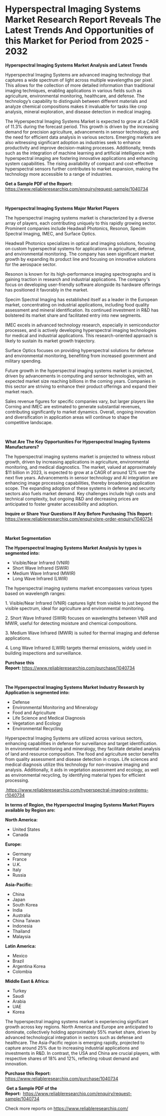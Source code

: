 <p><h1>Hyperspectral Imaging Systems Market Research Report Reveals The Latest Trends And Opportunities of this Market for Period from 2025 - 2032</h1></p><p><strong>Hyperspectral Imaging Systems Market Analysis and Latest Trends</strong></p>
<p><p>Hyperspectral Imaging Systems are advanced imaging technology that captures a wide spectrum of light across multiple wavelengths per pixel. This allows for the collection of more detailed information than traditional imaging techniques, enabling applications in various fields such as agriculture, environmental monitoring, healthcare, and defense. The technology’s capability to distinguish between different materials and analyze chemical compositions makes it invaluable for tasks like crop analysis, mineral exploration, and disease detection in medical imaging.</p><p>The Hyperspectral Imaging Systems Market is expected to grow at a CAGR of 11.3% during the forecast period. This growth is driven by the increasing demand for precision agriculture, advancements in sensor technology, and the need for efficient data analysis in various sectors. Emerging markets are also witnessing significant adoption as industries seek to enhance productivity and improve decision-making processes. Additionally, trends such as the integration of machine learning and artificial intelligence with hyperspectral imaging are fostering innovative applications and enhancing system capabilities. The rising availability of compact and cost-effective hyperspectral sensors further contributes to market expansion, making the technology more accessible to a range of industries.</p></p>
<p><strong>Get a Sample PDF of the Report:&nbsp;</strong> <a href="https://www.reliableresearchiq.com/enquiry/request-sample/1040734?utm_campaign=2284&utm_medium=2&utm_source=Github&utm_content=ia&utm_term=11042025&utm_id=hyperspectral-imaging-systems">https://www.reliableresearchiq.com/enquiry/request-sample/1040734</a></p>
<p>&nbsp;</p>
<p><strong>Hyperspectral Imaging Systems Major Market Players</strong></p>
<p><p>The hyperspectral imaging systems market is characterized by a diverse array of players, each contributing uniquely to this rapidly growing sector. Prominent companies include Headwall Photonics, Resonon, Specim Spectral Imaging, IMEC, and Surface Optics. </p><p>Headwall Photonics specializes in optical and imaging solutions, focusing on custom hyperspectral systems for applications in agriculture, defense, and environmental monitoring. The company has seen significant market growth by expanding its product line and focusing on innovative solutions for the aerospace sector.</p><p>Resonon is known for its high-performance imaging spectrographs and is gaining traction in research and industrial applications. The company's focus on developing user-friendly software alongside its hardware offerings has positioned it favorably in the market.</p><p>Specim Spectral Imaging has established itself as a leader in the European market, concentrating on industrial applications, including food quality assessment and mineral identification. Its continued investment in R&D has bolstered its market share and facilitated entry into new segments.</p><p>IMEC excels in advanced technology research, especially in semiconductor processes, and is actively developing hyperspectral imaging technologies for medical and industrial applications. This research-oriented approach is likely to sustain its market growth trajectory.</p><p>Surface Optics focuses on providing hyperspectral solutions for defense and environmental monitoring, benefiting from increased government and military spending. </p><p>Future growth in the hyperspectral imaging systems market is projected, driven by advancements in computing and sensor technologies, with an expected market size reaching billions in the coming years. Companies in this sector are striving to enhance their product offerings and expand their market reach. </p><p>Sales revenue figures for specific companies vary, but larger players like Corning and IMEC are estimated to generate substantial revenues, contributing significantly to market dynamics. Overall, ongoing innovation and diversification in application areas will continue to shape the competitive landscape.</p></p>
<p>&nbsp;</p>
<p><strong>What Are The Key Opportunities For Hyperspectral Imaging Systems Manufacturers?</strong></p>
<p><p>The hyperspectral imaging systems market is projected to witness robust growth, driven by increasing applications in agriculture, environmental monitoring, and medical diagnostics. The market, valued at approximately $11 billion in 2023, is expected to grow at a CAGR of around 12% over the next five years. Advancements in sensor technology and AI integration are enhancing image processing capabilities, thereby broadening application scope. The expanding adoption of these systems in defense and security sectors also fuels market demand. Key challenges include high costs and technical complexity, but ongoing R&D and decreasing prices are anticipated to foster greater accessibility and adoption.</p></p>
<p><strong>Inquire or Share Your Questions If Any Before Purchasing This Report:</strong> <a href="https://www.reliableresearchiq.com/enquiry/pre-order-enquiry/1040734?utm_campaign=2284&utm_medium=2&utm_source=Github&utm_content=ia&utm_term=11042025&utm_id=hyperspectral-imaging-systems">https://www.reliableresearchiq.com/enquiry/pre-order-enquiry/1040734</a></p>
<p>&nbsp;</p>
<p><strong>Market Segmentation</strong></p>
<p><strong>The Hyperspectral Imaging Systems Market Analysis by types is segmented into:</strong></p>
<p><ul><li>Visible/Near Infrared (VNIR)</li><li>Short Wave Infrared (SWIR)</li><li>Medium Wave Infrared (MWIR)</li><li>Long Wave Infrared (LWIR)</li></ul></p>
<p><p>The hyperspectral imaging systems market encompasses various types based on wavelength ranges: </p><p>1. Visible/Near Infrared (VNIR) captures light from visible to just beyond the visible spectrum, ideal for agriculture and environmental monitoring.</p><p>2. Short Wave Infrared (SWIR) focuses on wavelengths between VNIR and MWIR, useful for detecting moisture and chemical compositions.</p><p>3. Medium Wave Infrared (MWIR) is suited for thermal imaging and defense applications.</p><p>4. Long Wave Infrared (LWIR) targets thermal emissions, widely used in building inspections and surveillance.</p></p>
<p><strong>Purchase this Report:&nbsp;</strong><a href="https://www.reliableresearchiq.com/purchase/1040734?utm_campaign=2284&utm_medium=2&utm_source=Github&utm_content=ia&utm_term=11042025&utm_id=hyperspectral-imaging-systems">https://www.reliableresearchiq.com/purchase/1040734</a></p>
<p>&nbsp;</p>
<p><strong>The Hyperspectral Imaging Systems Market Industry Research by Application is segmented into:</strong></p>
<p><ul><li>Defense</li><li>Environmental Monitoring and Mineralogy</li><li>Food and Agriculture</li><li>Life Science and Medical Diagnosis</li><li>Vegetation and Ecology</li><li>Environmental Recycling</li></ul></p>
<p><p>Hyperspectral Imaging Systems are utilized across various sectors, enhancing capabilities in defense for surveillance and target identification. In environmental monitoring and mineralogy, they facilitate detailed analysis of land and resource composition. The food and agriculture sector benefits from quality assessment and disease detection in crops. Life sciences and medical diagnosis utilize this technology for non-invasive imaging and analysis. Additionally, it aids in vegetation assessment and ecology, as well as environmental recycling, by identifying material types for efficient processing.</p></p>
<p><a href="https://www.reliableresearchiq.com/hyperspectral-imaging-systems-r1040734?utm_campaign=2284&utm_medium=2&utm_source=Github&utm_content=ia&utm_term=11042025&utm_id=hyperspectral-imaging-systems">&nbsp;https://www.reliableresearchiq.com/hyperspectral-imaging-systems-r1040734</a></p>
<p><strong>In terms of Region, the Hyperspectral Imaging Systems Market Players available by Region are:</strong></p>
<p>
    <p> <strong> North America: </strong>
        <ul>
            <li>United States</li>
            <li>Canada</li>
        </ul>
        </p> 
    <p> <strong> Europe: </strong>
        <ul>
            <li>Germany</li>
            <li>France</li>
            <li>U.K.</li>
            <li>Italy</li>
            <li>Russia</li>
        </ul>
        </p> 
    <p> <strong> Asia-Pacific: </strong>
        <ul>
            <li>China</li>
            <li>Japan</li>
            <li>South Korea</li>
            <li>India</li>
            <li>Australia</li>
            <li>China Taiwan</li>
            <li>Indonesia</li>
            <li>Thailand</li>
            <li>Malaysia</li>
        </ul>
        </p> 
    <p> <strong> Latin America: </strong>
        <ul>
            <li>Mexico</li>
            <li>Brazil</li>
            <li>Argentina Korea</li>
            <li>Colombia</li>
        </ul>
        </p> 
    <p> <strong> Middle East & Africa: </strong>
        <ul>
            <li>Turkey</li>
            <li>Saudi</li>
            <li>Arabia</li>
            <li>UAE</li>
            <li>Korea</li>
        </ul>
    </p>
    </p>
<p><p>The hyperspectral imaging systems market is experiencing significant growth across key regions. North America and Europe are anticipated to dominate, collectively holding approximately 55% market share, driven by advanced technological integration in sectors such as defense and healthcare. The Asia-Pacific region is emerging rapidly, projected to capture around 25% due to increasing industrial applications and investments in R&D. In contrast, the USA and China are crucial players, with respective shares of 18% and 12%, reflecting robust demand and innovation.</p></p>
<p><strong>Purchase this Report: </strong><a href="https://www.reliableresearchiq.com/purchase/1040734?utm_campaign=2284&utm_medium=2&utm_source=Github&utm_content=ia&utm_term=11042025&utm_id=hyperspectral-imaging-systems">https://www.reliableresearchiq.com/purchase/1040734</a></p>
<p>&nbsp;<strong>Get a Sample PDF of the Report:&nbsp;&nbsp;</strong><a href="https://www.reliableresearchiq.com/enquiry/request-sample/1040734?utm_campaign=2284&utm_medium=2&utm_source=Github&utm_content=ia&utm_term=11042025&utm_id=hyperspectral-imaging-systems">https://www.reliableresearchiq.com/enquiry/request-sample/1040734</a></p>
<p><strong></strong></p>
<p>Check more reports on <a href="https://www.reliableresearchiq.com/?utm_campaign=2284&utm_medium=2&utm_source=Github&utm_content=ia&utm_term=11042025&utm_id=hyperspectral-imaging-systems">https://www.reliableresearchiq.com/</a></p>